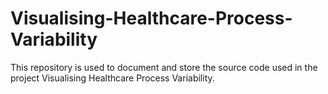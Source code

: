 # Visualising-Healthcare-Process-Variability
This repository is used to document and store the source code used in the project Visualising Healthcare Process Variability.
